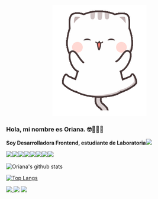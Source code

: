 <div width="200" align="center">
  <img src="./img/23bdbb2377322553edd9df0fd4b5d17b.gif">
</div>

### Hola, mi nombre es Oriana. 🤓🙋🏽‍♀️

**Soy Desarrolladora Frontend, estudiante de Laboratoria**<img src="https://img.icons8.com/color/48/000000/linux-client.png"/>


<img src="https://img.icons8.com/color/48/000000/html-5.png"/><img src="https://img.icons8.com/color/48/000000/css3.png"/><img src="https://img.icons8.com/color/48/000000/javascript.png"/><img src="https://img.icons8.com/color/48/000000/sass.png"/><img src="https://img.icons8.com/color/48/000000/bootstrap.png"/><img src="https://img.icons8.com/color/48/000000/git.png"/><img src="https://img.icons8.com/color/48/000000/github-2.png"/><img src="https://img.icons8.com/color/48/000000/media-queries.png"/>




![Oriana's github stats](https://github-readme-stats.vercel.app/api?username=oriananohemi&show_icons=true&theme=tokyonight)



[![Top Langs](https://github-readme-stats.vercel.app/api/top-langs/?username=anuraghazra&layout=compact&theme=tokyonight)](https://github.com/anuraghazra/github-readme-stats)


[<img src="https://img.icons8.com/color/48/000000/linkedin.png"/> ](https://www.linkedin.com/in/oriananohemi/ )
[<img src="https://img.icons8.com/color/48/000000/twitter-circled.png"/>](https://twitter.com/oriananohemi_) 
[<img src="https://img.icons8.com/color/48/000000/codepen.png"/>](https://codepen.io/oriananohemi22)

<!--
**oriananohemi/oriananohemi** is a ✨ _special_ ✨ repository because its `README.md` (this file) appears on your GitHub profile.


Here are some ideas to get you started:

- 🔭 I’m currently working on ...
- 🌱 I’m currently learning ...
- 👯 I’m looking to collaborate on ...
- 🤔 I’m looking for help with ...
- 💬 Ask me about ...
- 📫 How to reach me: ...
- 😄 Pronouns: ...
- ⚡ Fun fact: ...
-->
